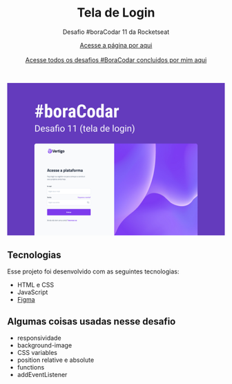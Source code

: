 <h1 align="center">Tela de Login</h1>

<p align="center">Desafio #boraCodar 11 da Rocketseat</p>

<p align="center">
    <a href="https://lucasregisdemoraes.github.io/boracodar/challenges/tela-de-login">Acesse a página por aqui</a>
    <br>
    <br>
    <a href="https://lucasregisdemoraes.github.io/boracodar">Acesse todos os desafios #BoraCodar concluidos por mim aqui</a>
</p>

<br>

<p align="center">
    <img src="../../previews/tela-de-login.jpg">
</p>


## Tecnologias

Esse projeto foi desenvolvido com as seguintes tecnologias:

- HTML e CSS
- JavaScript
- [Figma](https://figma.com)

## Algumas coisas usadas nesse desafio

- responsividade
- background-image
- CSS variables
- position relative e absolute
- functions
- addEventListener
